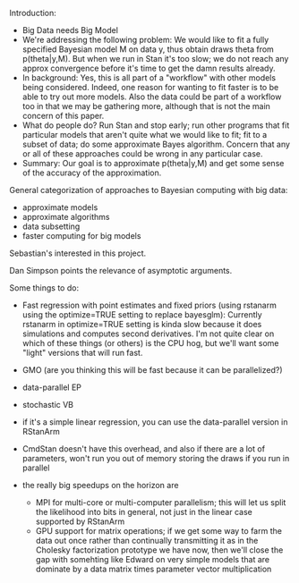 Introduction:
- Big Data needs Big Model
- We're addressing the following problem:  We would like to fit a fully specified Bayesian model M on data y, thus obtain draws theta from p(theta|y,M).  But when we run in Stan it's too slow; we do not reach any approx convergence before it's time to get the damn results already.
- In background:  Yes, this is all part of a "workflow" with other models being considered.  Indeed, one reason for wanting to fit faster is to be able to try out more models.  Also the data could be part of a workflow too in that we may be gathering more, although that is not the main concern of this paper.
- What do people do?  Run Stan and stop early; run other programs that fit particular models that aren't quite what we would like to fit; fit to a subset of data; do some approximate Bayes algorithm.  Concern that any or all of these approaches could be wrong in any particular case.
- Summary:  Our goal is to approximate p(theta|y,M) and get some sense of the accuracy of the approximation.

General categorization of approaches to Bayesian computing with big data:
- approximate models
- approximate algorithms
- data subsetting
- faster computing for big models

Sebastian's interested in this project.

Dan Simpson points the relevance of asymptotic arguments.

Some things to do:

- Fast regression with point estimates and fixed priors (using rstanarm using the optimize=TRUE setting to replace bayesglm):  Currently rstanarm in optimize=TRUE setting is kinda slow because it does simulations and computes second derivatives.  I'm not quite clear on which of these things (or others) is the CPU hog, but we'll want some "light" versions that will run fast.

- GMO (are you thinking this will be fast because it can be parallelized?)

- data-parallel EP

- stochastic VB

- if it's a simple linear regression, you can use the data-parallel version in RStanArm

- CmdStan doesn't have this overhead, and also if there are a lot of parameters, won't run you out of memory storing the draws if you run in parallel

- the really big speedups on the horizon are
    - MPI for multi-core or multi-computer parallelism;  this will let us split the likelihood into bits in general, not just in the linear case supported by RStanArm
    - GPU support for matrix operations;  if we get some way to farm the data out once rather than continually transmitting it as in the Cholesky factorization prototype we have now, then we'll close the gap with somehting like Edward on very simple models that are dominate by a data matrix times parameter vector multiplication